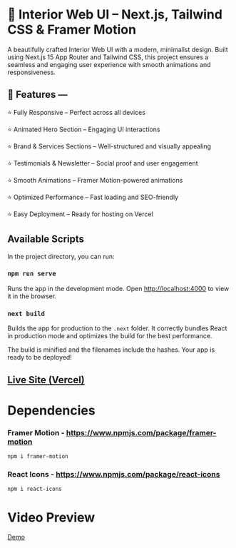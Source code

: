# 🏡 Interior Web UI – Next.js, Tailwind CSS & Framer Motion

A beautifully crafted Interior Web UI with a modern, minimalist design. Built using Next.js 15 App Router and Tailwind CSS, this project ensures a seamless and engaging user experience with smooth animations and responsiveness.

## 📌 Features —
⭐️ Fully Responsive – Perfect across all devices

⭐️ Animated Hero Section – Engaging UI interactions

⭐️ Brand & Services Sections – Well-structured and visually appealing

⭐️ Testimonials & Newsletter – Social proof and user engagement

⭐️ Smooth Animations – Framer Motion-powered animations

⭐️ Optimized Performance – Fast loading and SEO-friendly

⭐️ Easy Deployment – Ready for hosting on Vercel

## Available Scripts

In the project directory, you can run:

### `npm run serve`

Runs the app in the development mode.
Open [http://localhost:4000](http://localhost:3000) to view it in the browser.

### `next build`

Builds the app for production to the `.next` folder.
It correctly bundles React in production mode and optimizes the build for the best performance.

The build is minified and the filenames include the hashes.
Your app is ready to be deployed!

## [Live Site (Vercel)](https://interior-tcj.vercel.app/)

# Dependencies

### Framer Motion - https://www.npmjs.com/package/framer-motion
    npm i framer-motion

### React Icons - https://www.npmjs.com/package/react-icons
    npm i react-icons

# Video Preview

[Demo]()